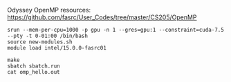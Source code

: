 Odyssey OpenMP resources: https://github.com/fasrc/User_Codes/tree/master/CS205/OpenMP

```
srun --mem-per-cpu=1000 -p gpu -n 1 --gres=gpu:1 --constraint=cuda-7.5 --pty -t 0-01:00 /bin/bash
source new-modules.sh
module load intel/15.0.0-fasrc01
```

```
make
sbatch sbatch.run
cat omp_hello.out
```

